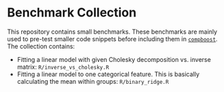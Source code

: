 # Benchmark Collection

This repository contains small benchmarks. These benchmarks are mainly used to pre-test smaller code snippets before including them in [`compboost`](https://github.com/schalkdaniel/compboost). The collection contains:

- Fitting a linear model with given Cholesky decomposition vs. inverse matrix: `R/inverse_vs_cholesky.R`
- Fitting a linear model to one categorical feature. This is basically calculating the mean within groups: `R/binary_ridge.R`
